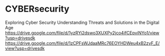 # CYBERsecurity
Exploring Cyber Security Understanding Threats and Solutions in the Digital Age
https://drive.google.com/file/d/1yzRYi2dswo3XUXPy2jco4ifCEpviNYo1/view?usp=drivesdk
https://drive.google.com/file/d/1zCPFsWJdaaMRc76EOYHDWeu4xB2zyF_E/view?usp=drivesdk
